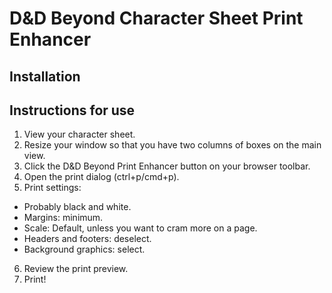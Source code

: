 # D&D Beyond Character Sheet Print Enhancer

## Installation

## Instructions for use

1. View your character sheet.
2. Resize your window so that you have two columns of boxes on the main view.
3. Click the D&D Beyond Print Enhancer button on your browser toolbar.
4. Open the print dialog (ctrl+p/cmd+p).
5. Print settings:
  - Probably black and white.
  - Margins: minimum.
  - Scale: Default, unless you want to cram more on a page.
  - Headers and footers: deselect.
  - Background graphics: select.
6. Review the print preview.
7. Print!
